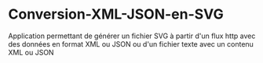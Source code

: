# Conversion-XML-JSON-en-SVG
Application permettant de générer un fichier SVG à partir d'un flux http avec des données en format XML ou JSON ou d'un fichier texte avec un contenu XML ou JSON
